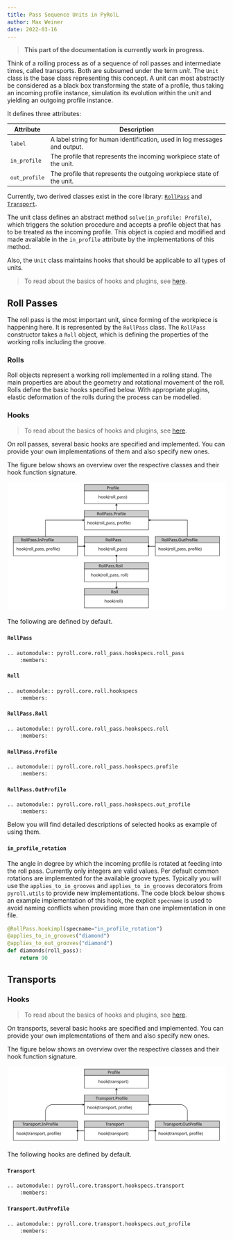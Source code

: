 ```yaml
---
title: Pass Sequence Units in PyRolL  
author: Max Weiner  
date: 2022-03-16
---
```


> **This part of the documentation is currently work in progress.**

Think of a rolling process as of a sequence of roll passes and intermediate times, called transports. Both are subsumed
under the term *unit*. The `Unit` class is the base class representing this concept.
A unit can most abstractly be considered as a black box transforming the state of a profile,
thus taking an incoming profile instance, simulation its evolution within the unit and yielding an outgoing profile instance.

It defines three attributes:

| Attribute     | Description                                                               |
|---------------|---------------------------------------------------------------------------|
| `label`       | A label string for human identification, used in log messages and output. |
| `in_profile`  | The profile that represents the incoming workpiece state of the unit.     |
| `out_profile` | The profile that represents the outgoing workpiece state of the unit.     |

Currently, two derived classes exist in the core library: [`RollPass`](units.md#roll-passes)
and [`Transport`](units.md#transports).

The unit class defines an abstract method `solve(in_profile: Profile)`, which triggers the solution procedure and accepts
a profile object that has to be treated as the incoming profile. This object is copied and modified and made available
in the `in_profile` attribute by the implementations of this method.

Also, the `Unit` class maintains hooks that should be applicable to all types of units.

> To read about the basics of hooks and plugins, see [here](plugins.md).

## Roll Passes

The roll pass is the most important unit, since forming of the workpiece is happening here.
It is represented by the `RollPass` class.
The `RollPass` constructor takes a `Roll` object, which is defining the properties of the working rolls including the groove.

### Rolls

Roll objects represent a working roll implemented in a rolling stand.
The main properties are about the geometry and rotational movement of the roll.
Rolls define the basic hooks specified below.
With appropriate plugins, elastic deformation of the rolls during the process can be modelled.

### Hooks

> To read about the basics of hooks and plugins, see [here](plugins.md).

On roll passes, several basic hooks are specified and implemented. You can provide your own implementations of them and
also specify new ones. 

The figure below shows an overview over the respective classes and their hook function signature.

![Classes Connected to Roll Passes and Their Hook Signatures](img/uml_roll_pass.svg)

The following are defined by default.

#### `RollPass`

```{eval-rst} 
.. automodule:: pyroll.core.roll_pass.hookspecs.roll_pass
    :members:
```

#### `Roll`

```{eval-rst} 
.. automodule:: pyroll.core.roll.hookspecs
    :members:
```

#### `RollPass.Roll`

```{eval-rst} 
.. automodule:: pyroll.core.roll_pass.hookspecs.roll
    :members:
```

#### `RollPass.Profile`

```{eval-rst} 
.. automodule:: pyroll.core.roll_pass.hookspecs.profile
    :members:
```

#### `RollPass.OutProfile`

```{eval-rst} 
.. automodule:: pyroll.core.roll_pass.hookspecs.out_profile
    :members:
```

Below you will find detailed descriptions of selected hooks as example of using them.

#### `in_profile_rotation`

The angle in degree by which the incoming profile is rotated at feeding into the roll pass. Currently only integers are
valid values. Per default common rotations are implemented for the available groove types. Typically you will use
the `applies_to_in_grooves` and `applies_to_in_grooves` decorators from `pyroll.utils` to provide new implementations.
The code block below shows an example implementation of this hook, the explicit `specname` is used to avoid naming
conflicts when providing more than one implementation in one file.

```python
@RollPass.hookimpl(specname="in_profile_rotation")
@applies_to_in_grooves("diamond")
@applies_to_out_grooves("diamond")
def diamonds(roll_pass):
    return 90
```

## Transports

### Hooks

> To read about the basics of hooks and plugins, see [here](plugins.md).

On transports, several basic hooks are specified and implemented. You can provide your own implementations of them and
also specify new ones. 

The figure below shows an overview over the respective classes and their hook function signature.

![Classes Connected to Transports and Their Hook Signatures](img/uml_transport.svg)

The following hooks are defined by default.

#### `Transport`

```{eval-rst} 
.. automodule:: pyroll.core.transport.hookspecs.transport
    :members:
```

#### `Transport.OutProfile`

```{eval-rst} 
.. automodule:: pyroll.core.transport.hookspecs.out_profile
    :members:
```